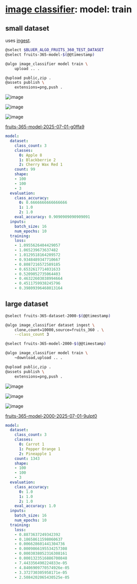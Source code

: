 # [image classifier](./image-classifier.md): model: train

## small dataset

uses [ingest](./image-classifier-dataset-ingest.md).

```bash
@select $BLUER_ALGO_FRUITS_360_TEST_DATASET
@select fruits-365-model-$(@@timestamp)

@algo image_classifier model train \
    upload .. .

@upload public,zip .
@assets publish \
    extensions=png,push .
```


![image](https://github.com/kamangir/assets/blob/main/fruits-365-model-2025-07-01-g0ffa9/loss.png?raw=true)

![image](https://github.com/kamangir/assets/blob/main/fruits-365-model-2025-07-01-g0ffa9/evaluation.png?raw=true)

![image](https://github.com/kamangir/assets/blob/main/fruits-365-model-2025-07-01-g0ffa9/confusion_matrix.png?raw=true)

[fruits-365-model-2025-07-01-g0ffa9](https://kamangir-public.s3.ir-thr-at1.arvanstorage.ir/fruits-365-model-2025-07-01-g0ffa9.tar.gz)

```yaml
model:
  dataset:
    class_count: 3
    classes:
      0: Apple 8
      1: Blackberrie 2
      2: Cherry Wax Red 1
    count: 99
    shape:
    - 100
    - 100
    - 3
  evaluation:
    class_accuracy:
      0: 0.6666666666666666
      1: 1.0
      2: 1.0
    eval_accuracy: 0.9090909090909091
  inputs:
    batch_size: 16
    num_epochs: 10
  training:
    loss:
    - 1.0955626404429057
    - 1.065239673637482
    - 1.0129518164209572
    - 0.9348489347710667
    - 0.8087216572589185
    - 0.6532617714031633
    - 0.5209052735064403
    - 0.46322603038994664
    - 0.4511759938245796
    - 0.39809396468013164

```

## large dataset

```bash
@select fruits-365-dataset-2000-$(@@timestamp)

@algo image_classifier dataset ingest \
    clone,count=10000,source=fruits_360 . \
    --class_count 3

@select fruits-365-model-2000-$(@@timestamp)

@algo image_classifier model train \
    ~download,upload .. .

@upload public,zip .
@assets publish \
    extensions=png,push .
```


![image](https://github.com/kamangir/assets/blob/main/fruits-365-model-2000-2025-07-01-9ulpt0/loss.png?raw=true)

![image](https://github.com/kamangir/assets/blob/main/fruits-365-model-2000-2025-07-01-9ulpt0/evaluation.png?raw=true)

![image](https://github.com/kamangir/assets/blob/main/fruits-365-model-2000-2025-07-01-9ulpt0/confusion_matrix.png?raw=true)

[fruits-365-model-2000-2025-07-01-9ulpt0](https://kamangir-public.s3.ir-thr-at1.arvanstorage.ir/fruits-365-model-2000-2025-07-01-9ulpt0.tar.gz)

```yaml
model:
  dataset:
    class_count: 3
    classes:
      0: Carrot 1
      1: Pepper Orange 1
      2: Pineapple 1
    count: 1343
    shape:
    - 100
    - 100
    - 3
  evaluation:
    class_accuracy:
      0: 1.0
      1: 1.0
      2: 1.0
    eval_accuracy: 1.0
  inputs:
    batch_size: 16
    num_epochs: 10
  training:
    loss:
    - 0.8873637249342392
    - 0.18658611598060637
    - 0.006628601441304736
    - 0.0009866195534257308
    - 0.0003038052316308161
    - 0.0001323516886700848
    - 7.443356490224833e-05
    - 4.8406909770574926e-05
    - 3.372730305958171e-05
    - 2.5084202065430525e-05

```
